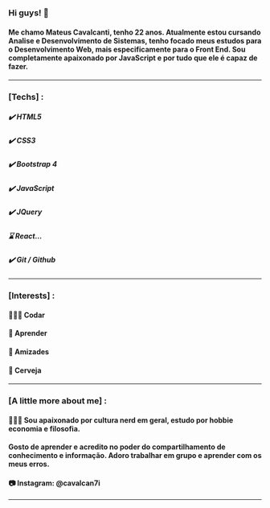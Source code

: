 ### Hi guys! 🖖
#### Me chamo Mateus Cavalcanti, tenho 22 anos. Atualmente estou cursando Analise e Desenvolvimento de Sistemas, tenho focado meus estudos para o Desenvolvimento Web, mais especificamente para o Front End. Sou completamente apaixonado por JavaScript e por tudo que ele é capaz de fazer.
<hr> 

### [Techs] :
##### ✔️ HTML5
##### ✔️ CSS3
##### ✔️ Bootstrap 4
##### ✔️ JavaScript
##### ✔️ JQuery
##### :hourglass: React...
##### ✔️ Git / Github
<hr>

### [Interests] :
#### 👨🏻‍💻 Codar 
#### 📖 Aprender
#### 👥 Amizades
#### 🍺 Cerveja
<hr>

### [A little more about me] :
#### 🙋🏻‍♂️ Sou apaixonado por cultura nerd em geral, estudo por hobbie economia e filosofia. 
#### Gosto de aprender e acredito no poder do compartilhamento de conhecimento e informação. Adoro trabalhar em grupo e aprender com os meus erros.
#### 📷 Instagram: @cavalcan7i
<hr>



<!--
**mathcaavl/mathcaavl** is a ✨ _special_ ✨ repository because its `README.md` (this file) appears on your GitHub profile.

Here are some ideas to get you started:

- 🔭 I’m currently working on ...
- 🌱 I’m currently learning ...
- 👯 I’m looking to collaborate on ...
- 🤔 I’m looking for help with ...
- 💬 Ask me about ...
- 📫 How to reach me: ...
- 😄 Pronouns: ...
- ⚡ Fun fact: ...
-->

